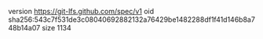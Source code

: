 version https://git-lfs.github.com/spec/v1
oid sha256:543c7f531de3c08040692882132a76429be1482288df1f41d146b8a748b14a07
size 1134
